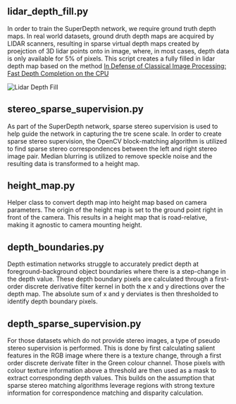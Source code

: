 
## lidar_depth_fill.py
In order to train the SuperDepth network, we require ground truth depth maps. In real world datasets, ground druth depth maps are acquired by LIDAR scanners, resulting in sparse virtual depth maps created by proejction of 3D lidar points onto in image, where, in most cases, depth data is only available for 5% of pixels. This script creates a fully filled in lidar depth map based on the method [In Defense of Classical Image Processing: Fast Depth Completion on the CPU](https://arxiv.org/abs/1802.00036)

![Lidar Depth Fill](../../../Diagrams/Lidar_Depth_Fill.jpg)

## stereo_sparse_supervision.py
As part of the SuperDepth network, sparse stereo supervision is used to help guide the network in capturing the tre scene scale. In order to create sparse stereo supervision, the OpenCV block-matching algorithm is utilized to find sparse stereo correspondences between the left and right stereo image pair. Median blurring is utilized to remove speckle noise and the resulting data is transformed to a height map.

## height_map.py
Helper class to convert depth map into height map based on camera parameters. The origin of the height map is set to the ground point right in front of the camera. This results in a height map that is road-relative, making it agnostic to camera mounting height.

## depth_boundaries.py
Depth estimation networks struggle to accurately predict depth at foreground-background object boundaries where there is a step-change in the depth value. These depth boundary pixels are calculated through a first-order discrete derivative filter kernel in both the x and y directions over the depth map. The absolute sum of x and y derviates is then thresholded to identify depth boundary pixels.

## depth_sparse_supervision.py
For those datasets which do not provide stereo images, a type of pseudo stereo supervision is performed. This is done by first calculating salient features in the RGB image where there is a texture change, through a first order discrete derivate filter in the Green colour channel. Those pixels with colour texture information above a threshold are then used as a mask to extract corresponding depth values. This builds on the assumption that sparse stereo matching algorithms leverage regions with strong texture information for correspondence matching and disparity calculation.


